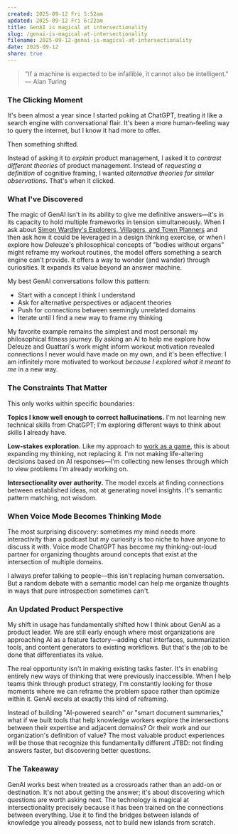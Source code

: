 ```yaml
---
created: 2025-09-12 Fri 5:52am
updated: 2025-09-12 Fri 6:22am
title: GenAI is magical at intersectionality
slug: /genai-is-magical-at-intersectionality
filename: 2025-09-12-genai-is-magical-at-intersectionality
date: 2025-09-12
share: true
---
```


> "If a machine is expected to be infallible, it cannot also be intelligent."  
> ― Alan Turing

### The Clicking Moment

It's been almost a year since I started poking at ChatGPT, treating it like a search engine with conversational flair. It's been a more human-feeling way to query the internet, but I know it had more to offer.

Then something shifted.

Instead of asking it to _explain_ product management, I asked it to _contrast different theories_ of product management. Instead of _requesting a definition_ of cognitive framing, I wanted _alternative theories for similar observations_. That's when it clicked.

### What I've Discovered

The magic of GenAI isn't in its ability to give me definitive answers—it's in its capacity to hold multiple frameworks in tension simultaneously. When I ask about [Simon Wardley's Explorers, Villagers, and Town Planners](https://mbbroberg.fun/on-explorers-villager-and-towns-planners-of-simon-wardley/) and then ask how it could be leveraged in a design thinking exercise, or when I explore how Deleuze's philosophical concepts of "bodies without organs" might reframe my workout routines, the model offers something a search engine can't provide. It offers a way to wonder (and wander) through curiosities. It expands its value beyond an answer machine.

My best GenAI conversations follow this pattern:

- Start with a concept I think I understand
- Ask for alternative perspectives or adjacent theories
- Push for connections between seemingly unrelated domains
- Iterate until I find a new way to frame my thinking

My favorite example remains the simplest and most personal: my philosophical fitness journey. By asking an AI to help me explore how Deleuze and Guattari's work might inform workout motivation revealed connections I never would have made on my own, and it's been effective: I am infinitely more motivated to workout _because I explored what it meant to me_ in a new way.

### The Constraints That Matter

This only works within specific boundaries:

**Topics I know well enough to correct hallucinations.** I'm not learning new technical skills from ChatGPT; I'm exploring different ways to think about skills I already have.

**Low-stakes exploration.** Like my approach to [work as a game](https://mbbroberg.fun/work-as-a-game-both-finite-and-infinite/), this is about expanding my thinking, not replacing it. I'm not making life-altering decisions based on AI responses—I'm collecting new lenses through which to view problems I'm already working on.

**Intersectionality over authority.** The model excels at finding connections between established ideas, not at generating novel insights. It's semantic pattern matching, not wisdom.

### When Voice Mode Becomes Thinking Mode

The most surprising discovery: sometimes my mind needs more interactivity than a podcast but my curiosity is too niche to have anyone to discuss it with. Voice mode ChatGPT has become my thinking-out-loud partner for organizing thoughts around concepts that exist at the intersection of multiple domains.

I always prefer talking to people—this isn't replacing human conversation. But a random debate with a semantic model can help me organize thoughts in ways that pure introspection sometimes can't.

### An Updated Product Perspective

My shift in usage has fundamentally shifted how I think about GenAI as a product leader. We are still early enough where most organizations are approaching AI as a feature factory—adding chat interfaces, summarization tools, and content generators to existing workflows. But that's the job to be done that differentiates its value.

The real opportunity isn't in making existing tasks faster. It's in enabling entirely new ways of thinking that were previously inaccessible. When I help teams think through product strategy, I'm constantly looking for those moments where we can reframe the problem space rather than optimize within it. GenAI excels at exactly this kind of reframing.

Instead of building "AI-powered search" or "smart document summaries," what if we built tools that help knowledge workers explore the intersections between their expertise and adjacent domains? Or their work and our organization's definition of value? The most valuable product experiences will be those that recognize this fundamentally different JTBD: not finding answers faster, but discovering better questions.

### The Takeaway

GenAI works best when treated as a crossroads rather than an add-on or destination. It's not about getting the answer; it's about discovering which questions are worth asking next. The technology is magical at intersectionality precisely because it has been trained on the connections between everything. Use it to find the bridges between islands of knowledge you already possess, not to build new islands from scratch.